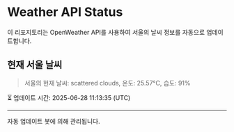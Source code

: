 
# Weather API Status

이 리포지토리는 OpenWeather API를 사용하여 서울의 날씨 정보를 자동으로 업데이트합니다.

## 현재 서울 날씨
> 서울의 현재 날씨: scattered clouds, 온도: 25.57°C, 습도: 91%

⏳ 업데이트 시간: 2025-06-28 11:13:35 (UTC)

---
자동 업데이트 봇에 의해 관리됩니다.
